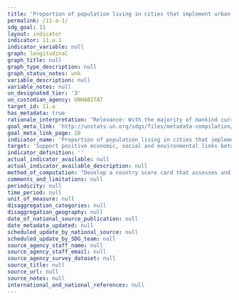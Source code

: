 ```yaml
---
title: 'Proportion of population living in cities that implement urban and regional development plans integrating population projections and resource needs, by size of city'
permalink: /11-a-1/
sdg_goal: 11
layout: indicator
indicator: 11.a.1
indicator_variable: null
graph: longitudinal
graph_title: null
graph_type_description: null
graph_status_notes: unk
variable_description: null
variable_notes: null
un_designated_tier: '3'
un_custodian_agency: UNHABITAT
target_id: 11.a
has_metadata: true
rationale_interpretation: "Relevance: With the majority of mankind currently living in cities, and the number poised to increase further by 2030, the success of SDGs will depend largely on how urbanisation is well coordinated and managed. Considering that urbanisation is as a tool for development, many countries8 are now embarking on the development and implementation of national urban policies as tangible instruments to coordinate stakeholders' efforts, harness the benefits of urbanisation while mitigating its externalities. \nThis particular indicator is very relevant for tracking national progress on all other areas in the SDGs and targets where urban and policies are mentioned along with the above 8 qualifiers. This indicator is one of the key metrics to benchmark and monitor urbanisation and asserts the national leadership and political will of national governments. This indicator is based on the notion that the development and implementation of national urban policies should support participation, partnership, cooperation and coordination of actors and facilitate dialogue. \nThis indicator will provide a good barometer on global progress on sustainable national urban policies. It serves as gap analysis to support policy recommendations. The indicator can identify good practices and policies among countries that can promote partnership and cooperation between all stakeholders. \nThis indicator is both process oriented and aspirational and has the potential to support the validation of Goal 11 and other SDGs indicators with an urban component. The indicators has the ability to work at multi jurisdictions level, covering a number of areas while taking care of urban challenges in a more integrated national manner. The indicator has a strong connection to the target, addressing the fundamental spatial and territorial aspect of national urban policy in the context of urban, peri-urban and rural areas. \nSuitability: \nThis indicator epitomises the universality tenet and spirit of the SDGs. It is clearly suitable for all countries and can be disaggregated and/or aggregated by areas of development as explained in the methodology section of this metadata. The indicator will be suitable to assess commitment to address urban challenges and respond to the opportunities that urbanization brings. It clearly responds to Goal 11 harnessing the power of urbanisation for the common good. The indicator is strongly connected to other SDGs goals and targets."
goal_meta_link: 'http://unstats.un.org/sdgs/files/metadata-compilation/Metadata-Goal-11.pdf'
goal_meta_link_page: 28
indicator_name: 'Proportion of population living in cities that implement urban and regional development plans integrating population projections and resource needs, by size of city'
target: 'Support positive economic, social and environmental links between urban, peri-urban and rural areas by strengthening national and regional development planning.'
indicator_definition: ''
actual_indicator_available: null
actual_indicator_available_description: null
method_of_computation: "Develop a country score card that assesses and tracks progress on the extent to which national urban policy (development and implementation) satisfies the following criteria as qualifiers, based on participation, partnership, coordination and cooperation of actors: \t1) responds to population dynamics \t2) ensures balanced regional and territorial development \t3) prepares for infrastructure and services development \t4) promotes urban land-use efficiency \t5) enhances resilience to climate change \t6) protects public space \t7) develops effective urban governance systems \t8) Increase local fiscal space This indicator places particular emphasis on the aspect of national and regional development planning and the notion of inclusion of sectors and actors, articulated on national urban policies (NUP). The indicator has various key qualifiers that are scored between 0-5 (0-none, and 5 for full compliance). Tools to be used to support the reporting on this indicator include: baseline, benchmarking, point-of-service surveys, scorecard, peer-review and experts opinion, performance monitoring and reporting, focus group discussions, gap and content analysis. With initial support of UN-Habitat and partners tracking and assessment tools and methods will be developed, piloted and rolled out at country level to assess national urban policies developed and implemented based on the qualifiers listed above. Based on expert opinion, the assessment of the qualifiers of the indicator will target national government institutions as well as other key urban stakeholders from academia, private sector, and civil society organization, as per specific criteria of selection of these stakeholders. A threshold will be established to ascertain the level of satisfaction of each qualifier. The method for tracking and analysing progress on national urban policies will collate information on adopted policies, conventions, laws, government programs, and other initiatives that comprise an urban policy. This information would be in most cases already available. The analysis will cover the qualifiers listed above. The standard definition of National Urban Policy5 will be extended and adapted to country context and may include where applicable terms such as National Urban Plan, Frameworks, Strategies, etc. as long as they are aligned with the above qualifiers. For each of the 8 items defined above, policies will be scored on a scale of 1 to 5 for achievement or lack of achievement. Overall aggregate national scores (X) will range from 8 to 40 and these will be standardized to the scale of 0-100 using the following approach. If (X) is the observed aggregate value of the score for the policy performance using the above criterion, then its standardized value X(S) will be computed as; X(s) = 100 ( (X - Min(X) / Max(X) - Min(X) ) Where, Max (X) and Min (X) are the maximum and minimum values observed for X which is 8 and 40, respectively. Countries that achieve maximum values on the scorecard i.e. Max (X) =40, the value assigned via standardization will be 100 while those that achieve minimum score i.e. Min (X) =8 the value assigned via standardization will be 0. Unit: Number/dimensionless Number of countries which have scored above the threshold and are making progress on the range of qualifiers. When analysing the data and the score card, the scorecard of each country could be used to ascertain the overall performance of countries which could then be aggregated by regional groups and specific qualifiers. The scorecard will point to concrete policy recommendations, particularly for qualifiers that need particular attention."
comments_and_limitations: null
periodicity: null
time_period: null
unit_of_measure: null
disaggregation_categories: null
disaggregation_geography: null
date_of_national_source_publication: null
date_metadata_updated: null
scheduled_update_by_national_source: null
scheduled_update_by_SDG_team: null
source_agency_staff_name: null
source_agency_staff_email: null
source_agency_survey_dataset: null
source_title: null
source_url: null
source_notes: null
international_and_national_references: null
---
```

